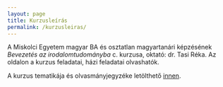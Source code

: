 ```yaml
---
layout: page
title: Kurzusleírás
permalink: /kurzusleiras/
---
```


A Miskolci Egyetem magyar BA és osztatlan magyartanári képzésének *Bevezetés az irodalomtudományba* c. kurzusa, oktató: dr. Tasi Réka. Az oldalon a kurzus feladatai, házi feladatai olvashatók.

A kurzus tematikája és olvasmányjegyzéke letölthető [innen](https://tasireka.github.io/Bevezetes/files/bevezetes_irodtud_szem.doc).




